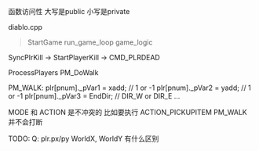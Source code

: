 函数访问性
大写是public
小写是private

diablo.cpp
>StartGame
>run_game_loop
>game_logic

SyncPlrKill -> StartPlayerKill -> CMD_PLRDEAD

ProcessPlayers
PM_DoWalk


PM_WALK:
plr[pnum]._pVar1 = xadd; // 1 or -1
plr[pnum]._pVar2 = yadd; // 1 or -1
plr[pnum]._pVar3 = EndDir; // DIR_W or DIR_E ...

MODE 和 ACTION 是不冲突的
比如要执行 ACTION_PICKUPITEM
PM_WALK 并不会打断

TODO:
Q: plr.px/py WorldX, WorldY 有什么区别
